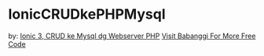 # IonicCRUDkePHPMysql

by: [Ionic 3, CRUD ke Mysql dg Webserver PHP](http://blog.babanggi.com/2018/03/ionic3-crud-ke-php-server-mysql.html)
[Visit Babanggi For More Free Code](https://blog.babanggi.com)
